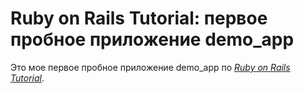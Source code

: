 # Ruby on Rails Tutorial: первое пробное приложение demo_app

Это мое первое пробное приложение demo_app по
[*Ruby on Rails Tutorial*](http://railstutorial.org/).
